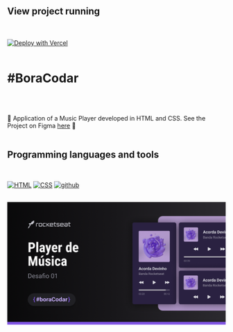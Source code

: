 ## View project running 
  
 <br /><br /> [![Deploy with Vercel](https://vercel.com/button)](https://desafios-rockseat-bora-codar-pcunfjs9l-zwiicker.vercel.app/)<br /><br />
 
# #BoraCodar

<br /><br />

:rocket:	Application of a Music Player developed in HTML and CSS. See the Project on Figma [here](https://www.figma.com/community/file/1195050524500542670) :rocket:	<br /><br />

</div> 

## Programming languages and tools
<br />
<p align="left">
  <a href="https://github.com/Zwiicker?tab=repositories&q=&type=&language=html&sort="><img src="https://img.shields.io/badge/HTML5-E34F26?style=for-the-badge&logo=html5&logoColor=white" alt="HTML"/></a>
  <a href="https://github.com/Zwiicker?tab=repositories&q=&type=&language=css&sort="><img src="https://img.shields.io/badge/CSS-239120?&style=for-the-badge&logo=css3&logoColor=white" alt="CSS"/></a>
  <a href="https://github.com/"><img src="https://img.shields.io/badge/GitHub-100000?style=for-the-badge&logo=github&logoColor=white" alt="github"/>
<br /><br />

</p>


<img src="desafio01.png" />
